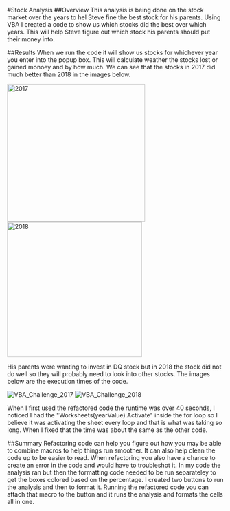 #Stock Analysis
##Overview
This analysis is being done on the stock market over the years to hel Steve fine the best stock for his parents. Using VBA I created a code to show us which stocks did the best over which years. This will help Steve figure out which stock his parents should put their money into. 

##Results
When we run the code it will show us stocks for whichever year you enter into the popup box. This will calculate weather the stocks lost or gained monoey and by how much. We can see that the stocks in 2017 did much better than 2018 in the images below. 

<img width="321" alt="2017" src="https://user-images.githubusercontent.com/94948877/148708898-6e35bb29-2fd8-4533-a057-ad8938b21054.png">
<img width="314" alt="2018" src="https://user-images.githubusercontent.com/94948877/148708903-eaece22f-519e-4358-95b7-2ec77da4f59b.png">

His parents were wanting to invest in DQ stock but in 2018 the stock did not do well so they will probably need to look into other stocks. The images below are the execution times of the code. 

![VBA_Challenge_2017](https://user-images.githubusercontent.com/94948877/148712346-1ec2ff68-b8ed-4d4e-b950-b6874325c61c.png)
![VBA_Challenge_2018](https://user-images.githubusercontent.com/94948877/148712359-fee3b68c-532e-4103-9945-0ff3f01571ea.png)

When I first used the refactored code the runtime was over 40 seconds, I noticed I had the "Worksheets(yearValue).Activate" inside the for loop so I believe it was activating the sheet every loop and that is what was taking so long. When I fixed that the time was about the same as the other code. 

##Summary
Refactoring code can help you figure out how you may be able to combine macros to help things run smoother. It can also help clean the code up to be easier to read. When refactoring you also have a chance to create an error in the code and would have to troubleshot it. In my code the analysis ran but then the formatting code needed to be run separateley to get the boxes colored based on the percentage. I created two buttons to run the analysis and then to format it. Running the refactored code you can attach that macro to the button and it runs the analysis and formats the cells all in one.
